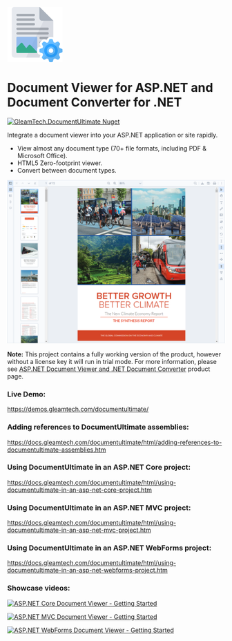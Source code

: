 ![DocumentUltimate Logo](documentultimate-logo.png)
# Document Viewer for ASP.NET and Document Converter for .NET
[![GleamTech.DocumentUltimate Nuget](https://img.shields.io/nuget/v/GleamTech.DocumentUltimate)](https://www.nuget.org/packages/GleamTech.DocumentUltimate/ "GleamTech.DocumentUltimate Nuget")

Integrate a document viewer into your ASP.NET application or site rapidly.

- View almost any document type (70+ file formats, including PDF & Microsoft Office).
- HTML5 Zero-footprint viewer.
- Convert between document types.

![Document Viewer for ASP.NET and Document Converter for .NET](documentultimate-screenshot.png)

**Note:** This project contains a fully working version of the product, however without a license key it will run in trial mode. For more information, please see [ASP.NET Document Viewer and .NET Document Converter](https://www.gleamtech.com/documentultimate) product page.

### Live Demo:
https://demos.gleamtech.com/documentultimate/

### Adding references to DocumentUltimate assemblies:
https://docs.gleamtech.com/documentultimate/html/adding-references-to-documentultimate-assemblies.htm

### Using DocumentUltimate in an ASP.NET Core project:
https://docs.gleamtech.com/documentultimate/html/using-documentultimate-in-an-asp-net-core-project.htm

### Using DocumentUltimate in an ASP.NET MVC project:
https://docs.gleamtech.com/documentultimate/html/using-documentultimate-in-an-asp-net-mvc-project.htm

### Using DocumentUltimate in an ASP.NET WebForms project:
https://docs.gleamtech.com/documentultimate/html/using-documentultimate-in-an-asp-net-webforms-project.htm

### Showcase videos:
[![ASP.NET Core Document Viewer - Getting Started](https://i.ytimg.com/vi/3bBXxFvrquM/maxresdefault.jpg)](https://youtu.be/3bBXxFvrquM "ASP.NET Core Document Viewer - Getting Started")

[![ASP.NET MVC Document Viewer - Getting Started](https://i.ytimg.com/vi/YZGlpt--g6Q/maxresdefault.jpg)](https://youtu.be/YZGlpt--g6Q "ASP.NET MVC Document Viewer - Getting Started")

[![ASP.NET WebForms Document Viewer - Getting Started](https://i.ytimg.com/vi/81cNNKmAwdQ/maxresdefault.jpg)](https://youtu.be/81cNNKmAwdQ "ASP.NET WebForms Document Viewer - Getting Started")
